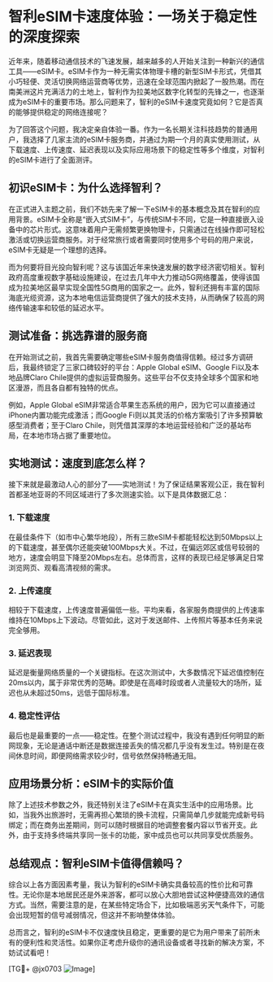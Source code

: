 # 智利eSIM卡速度体验：一场关于稳定性的深度探索

近年来，随着移动通信技术的飞速发展，越来越多的人开始关注到一种新兴的通信工具——eSIM卡。eSIM卡作为一种无需实体物理卡槽的新型SIM卡形式，凭借其小巧轻便、灵活切换网络运营商等优势，迅速在全球范围内掀起了一股热潮。而在南美洲这片充满活力的土地上，智利作为拉美地区数字化转型的先锋之一，也逐渐成为eSIM卡的重要市场。那么问题来了，智利的eSIM卡速度究竟如何？它是否真的能够提供稳定的网络连接呢？

为了回答这个问题，我决定亲自体验一番。作为一名长期关注科技趋势的普通用户，我选择了几家主流的eSIM卡服务商，并通过为期一个月的真实使用测试，从下载速度、上传速度、延迟表现以及实际应用场景下的稳定性等多个维度，对智利的eSIM卡进行了全面测评。

## 初识eSIM卡：为什么选择智利？

在正式进入主题之前，我们不妨先来了解一下eSIM卡的基本概念及其在智利的应用背景。eSIM卡全称是“嵌入式SIM卡”，与传统SIM卡不同，它是一种直接嵌入设备中的芯片形式。这意味着用户无需频繁更换物理卡，只需通过在线操作即可轻松激活或切换运营商服务。对于经常旅行或者需要同时使用多个号码的用户来说，eSIM卡无疑是一个理想的选择。

而为何要将目光投向智利呢？这与该国近年来快速发展的数字经济密切相关。智利政府高度重视数字基础设施建设，在过去几年中大力推动5G网络覆盖，使得该国成为拉美地区最早实现全国性5G商用的国家之一。此外，智利还拥有丰富的国际海底光缆资源，这为本地电信运营商提供了强大的技术支持，从而确保了较高的网络传输速率和较低的延迟水平。

## 测试准备：挑选靠谱的服务商

在开始测试之前，我首先需要确定哪些eSIM卡服务商值得信赖。经过多方调研后，我最终锁定了三家口碑较好的平台：Apple Global eSIM、Google Fi以及本地品牌Claro Chile提供的虚拟运营商服务。这些平台不仅支持全球多个国家和地区漫游，而且各自都有独特的优点。

例如，Apple Global eSIM非常适合苹果生态系统的用户，因为它可以直接通过iPhone内置功能完成激活；而Google Fi则以其灵活的价格方案吸引了许多预算敏感型消费者；至于Claro Chile，则凭借其深厚的本地运营经验和广泛的基站布局，在本地市场占据了重要地位。

## 实地测试：速度到底怎么样？

接下来就是最激动人心的部分了——实地测试！为了保证结果客观公正，我在智利首都圣地亚哥的不同区域进行了多次测速实验。以下是具体数据汇总：

### 1. 下载速度
在最佳条件下（如市中心繁华地段），所有三款eSIM卡都能轻松达到50Mbps以上的下载速度，甚至偶尔还能突破100Mbps大关。不过，在偏远郊区或信号较弱的地方，速度会明显下降至20Mbps左右。总体而言，这样的表现已经足够满足日常浏览网页、观看高清视频的需求。

### 2. 上传速度
相较于下载速度，上传速度普遍偏低一些。平均来看，各家服务商提供的上传速率维持在10Mbps上下波动。尽管如此，这对于发送邮件、上传照片等基本任务来说完全够用。

### 3. 延迟表现
延迟是衡量网络质量的一个关键指标。在这次测试中，大多数情况下延迟值控制在20ms以内，属于非常优秀的范畴。即使是在高峰时段或者人流量较大的场所，延迟也从未超过50ms，远低于国际标准。

### 4. 稳定性评估
最后也是最重要的一点——稳定性。在整个测试过程中，我没有遇到任何明显的断网现象，无论是通话中断还是数据连接丢失的情况都几乎没有发生过。特别是在夜间休息时间，即便网络需求较少时，信号依然保持畅通无阻。

## 应用场景分析：eSIM卡的实际价值

除了上述技术参数之外，我还特别关注了eSIM卡在真实生活中的应用场景。比如，当我外出旅游时，无需再担心繁琐的换卡流程，只需简单几步就能完成新号码绑定；而在商务出差期间，则可以随时根据目的地调整套餐内容以节省开支。此外，由于支持多终端共享同一张卡的功能，家中成员也可以共同享受优质服务。

## 总结观点：智利eSIM卡值得信赖吗？

综合以上各方面因素考量，我认为智利的eSIM卡确实具备较高的性价比和可靠性。无论你是本地居民还是外来游客，都可以放心大胆地尝试这种便捷高效的通信方式。当然，需要注意的是，在某些特定场合下，比如极端恶劣天气条件下，可能会出现短暂的信号减弱情况，但这并不影响整体体验。

总而言之，智利的eSIM卡不仅速度快且稳定，更重要的是它为用户带来了前所未有的便利性和灵活性。如果你正考虑升级你的通讯设备或者寻找新的解决方案，不妨试试看吧！

[TG💪+ @jx0703 ![Image](https://github.com/user-attachments/assets/dbca1d08-cadb-493c-b0ec-ad6f7a83f270)]
